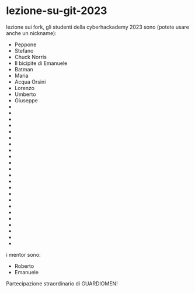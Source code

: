 # lezione-su-git-2023

lezione sui fork, gli studenti della cyberhackademy 2023 sono (potete usare anche un nickname):

- Peppone
- Stefano 
- Chuck Norris
- Il bicipite di Emanuele
- Batman
- Maria
- Acqua Orsini
- Lorenzo
- Umberto
- Giuseppe
- 
- 
- 
- 
- 
- 
- 
- 
- 
- 
- 
- 
- 
- 
- 
- 
- 
- 
- 
- 
- 
- 
- 



i mentor sono:
- Roberto
- Emanuele

Partecipazione straordinario di GUARDIOMEN!
